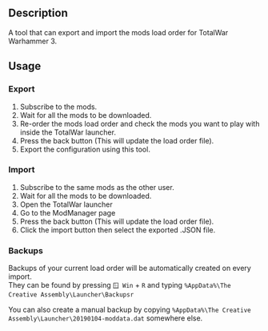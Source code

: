 ﻿## Description

A tool that can export and import the mods load order for TotalWar Warhammer 3.

## Usage

### Export

1. Subscribe to the mods.
2. Wait for all the mods to be downloaded.
3. Re-order the mods load order and check the mods you want to play with inside the TotalWar launcher.
4. Press the back button (This will update the load order file).
5. Export the configuration using this tool.

### Import

1. Subscribe to the same mods as the other user.
2. Wait for all the mods to be downloaded.
3. Open the TotalWar launcher
4. Go to the ModManager page
5. Press the back button (This will update the load order file).
6. Click the import button then select the exported .JSON file.

### Backups

Backups of your current load order will be automatically created on every import.\
They can be found by pressing ```🪟 Win``` + ```R```  and typing ```%AppData%\The Creative Assembly\Launcher\Backupsr```

You can also create a manual backup by copying ```%AppData%\The Creative Assembly\Launcher\20190104-moddata.dat```
somewhere else.
